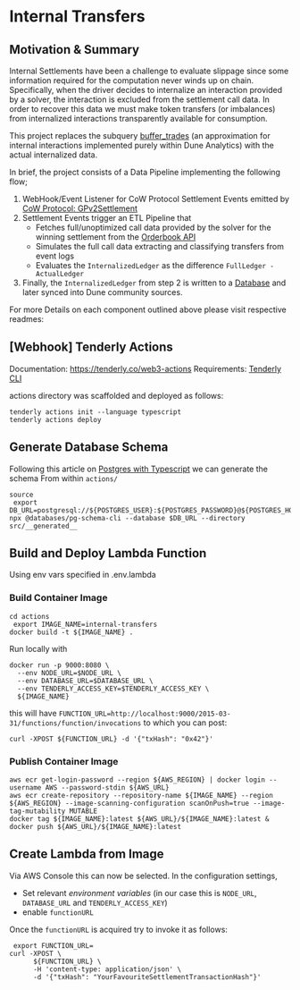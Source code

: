 # Internal Transfers

## Motivation & Summary

Internal Settlements have been a challenge to evaluate slippage since some information
required for the computation never winds up on chain.
Specifically, when the driver decides to internalize an interaction provided by a solver,
the interaction is excluded from the settlement call data.
In order to recover this data we must make token transfers (or imbalances) from
internalized interactions transparently available for consumption.

This project replaces the subquery
[buffer_trades](https://github.com/cowprotocol/solver-rewards/blob/c7e9c85706decb1a1be28d639ee34e35646bca50/queries/dune_v2/period_slippage.sql#L239-L309)
(an approximation for internal interactions implemented purely within Dune Analytics) with the actual internalized data.

In brief, the project consists of a Data Pipeline implementing the following flow;

1. WebHook/Event Listener for CoW Protocol Settlement Events emitted
   by [CoW Protocol: GPv2Settlement](https://etherscan.io/address/0x9008d19f58aabd9ed0d60971565aa8510560ab41)
2. Settlement Events trigger an ETL Pipeline that
    - Fetches full/unoptimized call data provided by the solver for the winning settlement from
      the [Orderbook API](https://api.cow.fi/docs/#)
    - Simulates the full call data extracting and classifying transfers from event logs
    - Evaluates the `InternalizedLedger` as the difference `FullLedger - ActualLedger`
3. Finally, the `InternalizedLedger` from step 2 is written to a [Database](./database/README.md) and later synced into
   Dune community sources.

For more Details on each component outlined above please visit respective readmes:

## [Webhook] Tenderly Actions

Documentation: https://tenderly.co/web3-actions
Requirements: [Tenderly CLI](https://github.com/Tenderly/tenderly-cli)

actions directory was scaffolded and deployed as follows:

```shell
tenderly actions init --language typescript
tenderly actions deploy
```

## Generate Database Schema

Following this article on [Postgres with Typescript](https://www.atdatabases.org/docs/pg-guide-typescript) we can
generate the schema
From within `actions/`

```shell
source 
 export DB_URL=postgresql://${POSTGRES_USER}:${POSTGRES_PASSWORD}@${POSTGRES_HOST}:${POSTGRES_PORT}/${POSTGRES_DB}
npx @databases/pg-schema-cli --database $DB_URL --directory src/__generated__
```


## Build and Deploy Lambda Function

Using env vars specified in .env.lambda

### Build Container Image
```shell
cd actions
 export IMAGE_NAME=internal-transfers
docker build -t ${IMAGE_NAME} .
```

Run locally with 
```shell
docker run -p 9000:8080 \
  --env NODE_URL=$NODE_URL \
  --env DATABASE_URL=$DATABASE_URL \
  --env TENDERLY_ACCESS_KEY=$TENDERLY_ACCESS_KEY \
  ${IMAGE_NAME}
```
this will have `FUNCTION_URL=http://localhost:9000/2015-03-31/functions/function/invocations` to which you can post:

```shell
curl -XPOST ${FUNCTION_URL} -d '{"txHash": "0x42"}'
```

### Publish Container Image

```shell
aws ecr get-login-password --region ${AWS_REGION} | docker login --username AWS --password-stdin ${AWS_URL}
aws ecr create-repository --repository-name ${IMAGE_NAME} --region ${AWS_REGION} --image-scanning-configuration scanOnPush=true --image-tag-mutability MUTABLE
docker tag ${IMAGE_NAME}:latest ${AWS_URL}/${IMAGE_NAME}:latest & docker push ${AWS_URL}/${IMAGE_NAME}:latest 
```

## Create Lambda from Image

Via AWS Console this can now be selected. 
In the configuration settings,
- Set relevant _environment variables_ (in our case this is `NODE_URL`, `DATABASE_URL` and `TENDERLY_ACCESS_KEY`)
- enable `functionURL` 

Once the `functionURL` is acquired try to invoke it as follows:

```shell
 export FUNCTION_URL=
curl -XPOST \
      ${FUNCTION_URL} \
      -H 'content-type: application/json' \
      -d '{"txHash": "YourFavouriteSettlementTransactionHash"}'
```
